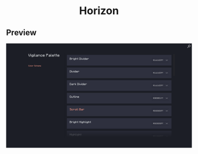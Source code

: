 <div align = "center">

# Horizon 

</div>

## Preview

![Horizon Dark](../.github/horizon-dark-theme.png)

